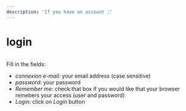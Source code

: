 ```yaml
---
description: 'If you have an account :'
---
```


# login

<figure><img src="../../../../.gitbook/assets/Screenshot 2023-07-12 at 11.50.34.png" alt=""><figcaption></figcaption></figure>

Fill in the fields:

* _connexion e-mail:_ your email address (case sensitive)
* _password:_ your  password
* _Remember me:_ check that box if you would like that your browser remebers your access (user and password)
* _Login:_ click on _Login_ button
